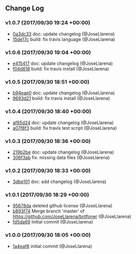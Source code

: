## Change Log

### v1.0.7 (2017/09/30 19:24 +00:00)
- [0a3dc33](https://github.com/JoseLlarena/britfoner/commit/0a3dc33ad6eb0cf729761689f0a917d485ae19c4) doc: update changelog (@JoseLlarena)
- [15de17c](https://github.com/JoseLlarena/britfoner/commit/15de17c4a75b55f4ef42218c3f1a39104fba162e) build: fix travis language (@JoseLlarena)

### v1.0.6 (2017/09/30 19:04 +00:00)
- [e415417](https://github.com/JoseLlarena/britfoner/commit/e4154179205d49958b10203a7b6769a2ad866a7a) doc: update changelog (@JoseLlarena)
- [f04d618](https://github.com/JoseLlarena/britfoner/commit/f04d618a27491a65d53f5ca22f3d2739ccc5bf67) build: fix travis install (@JoseLlarena)

### v1.0.5 (2017/09/30 18:51 +00:00)
- [b94eae0](https://github.com/JoseLlarena/britfoner/commit/b94eae06c54a807fae28c77908633531edcddb6f) doc: update changelog (@JoseLlarena)
- [9693d21](https://github.com/JoseLlarena/britfoner/commit/9693d2154fbdd192870bac67b3883f7107be6aef) build: fix travis install (@JoseLlarena)

### v1.0.4 (2017/09/30 18:40 +00:00)
- [af85d24](https://github.com/JoseLlarena/britfoner/commit/af85d2427b9275f5cc08434900ebe9bbe47a2018) doc: update changelog (@JoseLlarena)
- [a07f8f3](https://github.com/JoseLlarena/britfoner/commit/a07f8f3201dc3668ffb01c6dcd6ef9d0ea6db624) build: fix travis test script (@JoseLlarena)

### v1.0.3 (2017/09/30 18:36 +00:00)
- [219b2be](https://github.com/JoseLlarena/britfoner/commit/219b2becf668a27466d812506865472215b7ad1c) doc: update changelog (@JoseLlarena)
- [306f3ab](https://github.com/JoseLlarena/britfoner/commit/306f3ab6513d2ded35a1f5c736707e37553e6509) fix: missing data files (@JoseLlarena)

### v1.0.2 (2017/09/30 18:33 +00:00)
- [3dbe101](https://github.com/JoseLlarena/britfoner/commit/3dbe101c0655bd7380bc749a11cc6191ea6f2779) doc: add changelog (@JoseLlarena)

### v1.0.1 (2017/09/30 18:29 +00:00)
- [95678da](https://github.com/JoseLlarena/britfoner/commit/95678da562d83c7dc3cab71e2cc85d04658848bd) deleted github license (@JoseLlarena)
- [b893f74](https://github.com/JoseLlarena/britfoner/commit/b893f74dfffdcdfe9b3df77d92bbe3caa40eac1b) Merge branch 'master' of https://github.com/JoseLlarena/britfoner (@JoseLlarena)
- [fd5da69](https://github.com/JoseLlarena/britfoner/commit/fd5da69c0434eb5db59506677b93eee6f7211680) Initial commit (@JoseLlarena)

### v1.0.0 (2017/09/30 18:05 +00:00)
- [1a4eaf8](https://github.com/JoseLlarena/britfoner/commit/1a4eaf8b1593d0d0f49733ed84449455e6ab06ca) initial commit (@JoseLlarena)